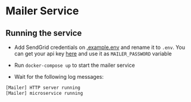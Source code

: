 # Mailer Service

## Running the service

- Add SendGrid credentials on [.example.env](./.example.env) and rename it to `.env`. You can get your api key [here](https://sendgrid.com/) and use it as `MAILER_PASSWORD` variable

- Run `docker-compose up` to start the mailer service

- Wait for the following log messages:

```bash
[Mailer] HTTP server running
[Mailer] microservice running
```

